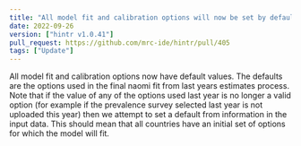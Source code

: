 ```yaml
---
title: "All model fit and calibration options will now be set by default"
date: 2022-09-26
version: ["hintr v1.0.41"]
pull_request: https://github.com/mrc-ide/hintr/pull/405
tags: ["Update"]
---
```


All model fit and calibration options now have default values. The defaults are the options used in the final naomi fit from last years estimates process. Note that if the value of any of the options used last year is no longer a valid option (for example if the prevalence survey selected last year is not uploaded this year) then we attempt to set a default from information in the input data. This should mean that all countries have an initial set of options for which the model will fit.
